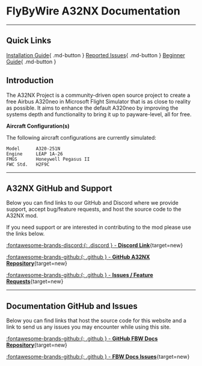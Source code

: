 # FlyByWire A32NX Documentation

***

## Quick Links
[Installation Guide](fbw-a32nx/installation.md){ .md-button } [Reported Issues](fbw-a32nx/support/reported-issues.md){ .md-button } [Beginner Guide](pilots-corner/beginner-guide/overview.md){ .md-button }

## Introduction

The A32NX Project is a community-driven open source project to create a free Airbus A320neo in Microsoft Flight Simulator that is as close to reality as possible. It aims to enhance the default A320neo by improving the systems depth and functionality to bring it up to payware-level, all for free.

**Aircraft Configuration(s)**

The following aircraft configurations are currently simulated:

```
Model      A320-251N
Engine     LEAP 1A-26
FMGS       Honeywell Pegasus II
FWC Std.   H2F9C
```

---

## A32NX GitHub and Support

Below you can find links to our GitHub and Discord where we provide support, accept bug/feature requests, and host the source code to the A32NX mod.

If you need support or are interested in contributing to the mod please use the links below.

[:fontawesome-brands-discord:{: .discord } - **Discord Link**](https://discord.gg/flybywire){target=new}

[:fontawesome-brands-github:{: .github } -  **GitHub A32NX Repository**](https://github.com/flybywiresim/a32nx){target=new}

[:fontawesome-brands-github:{: .github } - **Issues / Feature Requests**](https://github.com/flybywiresim/a32nx/issues){target=new}

---

## Documentation GitHub and Issues

Below you can find links that host the source code for this website and a link to send us any issues you may encounter while using this site.

[:fontawesome-brands-github:{: .github } -  **GitHub FBW Docs Repository**](https://github.com/flybywiresim/docs){target=new}

[:fontawesome-brands-github:{: .github } -  **FBW Docs Issues**](https://github.com/flybywiresim/docs/issues){target=new}
